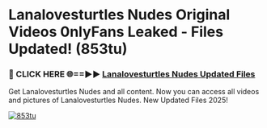 # Lanalovesturtles Nudes Original Videos 0nlyFans Leaked - Files Updated! (853tu)

<h3>🔴 CLICK HERE 🌐==►► <a href="https://tinyurl.com/5h6xmrr3" rel="nofollow">Lanalovesturtles Nudes Updated Files</a></h3>

Get Lanalovesturtles Nudes and all content. Now you can access all videos and pictures of Lanalovesturtles Nudes. New Updated Files 2025!

[![853tu](https://i.imgur.com/KVD873Z.gif)](https://tinyurl.com/5h6xmrr3)
